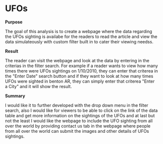# UFOs

**Purpose**

The goal of this analysis is to create a webpage where the data regarding the UFOs sighting is availabe for the readers to read the article and view the data simulateously with custom filter built in to cater their viewing needss.

**Result**

The reader can visit the webpage and look at the data by entering in the criterias in the filter search. For example if a reader wants to view how many times there were UFOs sightings on 1/10/2010, they can enter that criterea in the "Enter Date" search button and if they want to look at how many times UFOs were sighted in benton AR, they can simply enter that criterea "Enter a City" and it will show the result.

**Summary**

I would like it to further developed with the drop down menu in the filter search, also I would like for viewers to be able to click on the link of the data table and get more information on the sightings of the UFOs and at last but not the least I would like the webpage to include the UFO sighting from all over the world by providing contact us tab in the webpage where people from all over the world can submit the images and other details of UFOs sightings.

